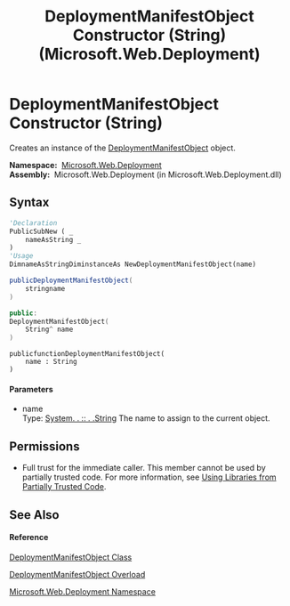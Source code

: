 ﻿---
title: DeploymentManifestObject Constructor (String) (Microsoft.Web.Deployment)
TOCTitle: DeploymentManifestObject Constructor (String)
ms:assetid: M:Microsoft.Web.Deployment.DeploymentManifestObject.#ctor(System.String)
ms:mtpsurl: https://msdn.microsoft.com/en-us/library/microsoft.web.deployment.deploymentmanifestobject.deploymentmanifestobject(v=VS.90)
ms:contentKeyID: 20208808
ms.date: 05/02/2012
mtps_version: v=VS.90
dev_langs:
- vb
- csharp
- c++
- jscript
api_location:
- Microsoft.Web.Deployment.dll
api_name:
- Microsoft.Web.Deployment.DeploymentManifestObject..ctor
api_type:
- Managed
topic_type:
- apiref
- kbSyntax
product_family_name: VS
ROBOTS: INDEX,FOLLOW
---

# DeploymentManifestObject Constructor (String)

Creates an instance of the [DeploymentManifestObject](deploymentmanifestobject-class-microsoft-web-deployment.md) object.

**Namespace:**  [Microsoft.Web.Deployment](microsoft-web-deployment-namespace.md)  
**Assembly:**  Microsoft.Web.Deployment (in Microsoft.Web.Deployment.dll)

## Syntax

``` vb
'Declaration
PublicSubNew ( _
    nameAsString _
)
'Usage
DimnameAsStringDiminstanceAs NewDeploymentManifestObject(name)
```

``` csharp
publicDeploymentManifestObject(
    stringname
)
```

``` c++
public:
DeploymentManifestObject(
    String^ name
)
```

``` jscript
publicfunctionDeploymentManifestObject(
    name : String
)
```

#### Parameters

  - name  
    Type: [System. . :: . .String](https://msdn.microsoft.com/en-us/library/s1wwdcbf\(v=vs.90\))  
    The name to assign to the current object.  

## Permissions

  - Full trust for the immediate caller. This member cannot be used by partially trusted code. For more information, see [Using Libraries from Partially Trusted Code](https://msdn.microsoft.com/en-us/library/8skskf63\(v=vs.90\)).

## See Also

#### Reference

[DeploymentManifestObject Class](deploymentmanifestobject-class-microsoft-web-deployment.md)

[DeploymentManifestObject Overload](deploymentmanifestobject-constructor-microsoft-web-deployment.md)

[Microsoft.Web.Deployment Namespace](microsoft-web-deployment-namespace.md)

